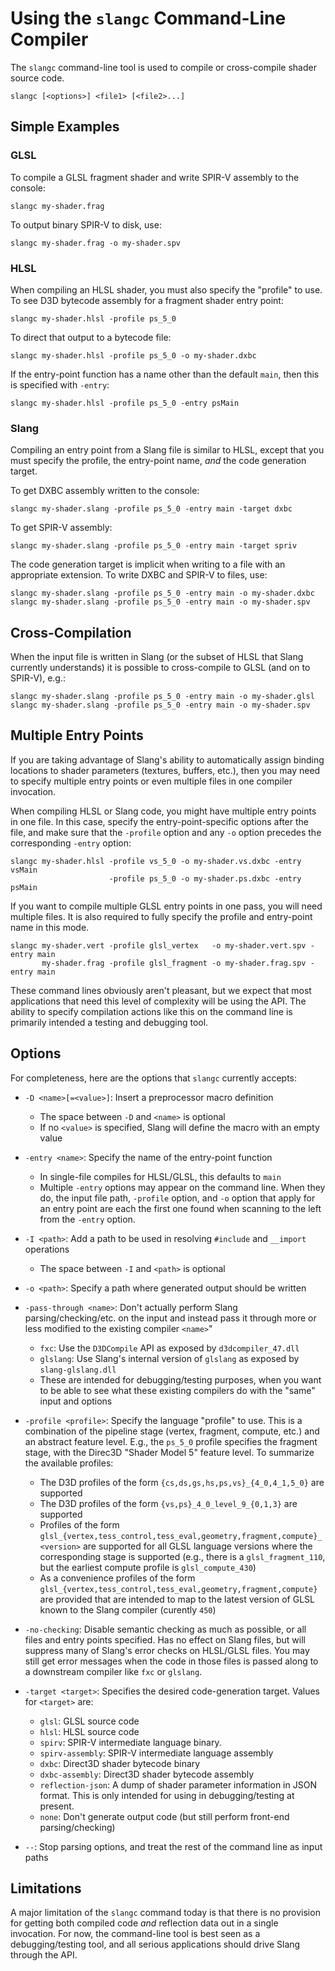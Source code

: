 Using the `slangc` Command-Line Compiler
========================================

The `slangc` command-line tool is used to compile or cross-compile shader source code.

```
slangc [<options>] <file1> [<file2>...]

```

Simple Examples
---------------

### GLSL

To compile a GLSL fragment shader and write SPIR-V assembly to the console:

    slangc my-shader.frag

To output binary SPIR-V to disk, use:

    slangc my-shader.frag -o my-shader.spv

### HLSL

When compiling an HLSL shader, you must also specify the "profile" to use.
To see D3D bytecode assembly for a fragment shader entry point:

    slangc my-shader.hlsl -profile ps_5_0

To direct that output to a bytecode file:

    slangc my-shader.hlsl -profile ps_5_0 -o my-shader.dxbc

If the entry-point function has a name other than the default `main`, then this is specified with `-entry`:

    slangc my-shader.hlsl -profile ps_5_0 -entry psMain

### Slang

Compiling an entry point from a Slang file is similar to HLSL, except that you must specify the profile, the entry-point name, *and* the code generation target.

To get DXBC assembly written to the console:

    slangc my-shader.slang -profile ps_5_0 -entry main -target dxbc

To get SPIR-V assembly:

    slangc my-shader.slang -profile ps_5_0 -entry main -target spriv

The code generation target is implicit when writing to a file with an appropriate extension.
To write DXBC and SPIR-V to files, use:

    slangc my-shader.slang -profile ps_5_0 -entry main -o my-shader.dxbc
    slangc my-shader.slang -profile ps_5_0 -entry main -o my-shader.spv

Cross-Compilation
-----------------

When the input file is written in Slang (or the subset of HLSL that Slang currently understands) it is possible to cross-compile to GLSL (and on to SPIR-V), e.g.:

    slangc my-shader.slang -profile ps_5_0 -entry main -o my-shader.glsl
    slangc my-shader.slang -profile ps_5_0 -entry main -o my-shader.spv

Multiple Entry Points
---------------------

If you are taking advantage of Slang's ability to automatically assign binding locations to shader parameters (textures, buffers, etc.), then you may need to specify multiple entry points or even multiple files in one compiler invocation.

When compiling HLSL or Slang code, you might have multiple entry points in one file.
In this case, specify the entry-point-specific options after the file, and make sure that the `-profile` option and any `-o` option precedes the corresponding `-entry` option:

    slangc my-shader.hlsl -profile vs_5_0 -o my-shader.vs.dxbc -entry vsMain
                          -profile ps_5_0 -o my-shader.ps.dxbc -entry psMain

If you want to compile multiple GLSL entry points in one pass, you will need multiple files. It is also required to fully specify the profile and entry-point name in this mode.

    slangc my-shader.vert -profile glsl_vertex   -o my-shader.vert.spv -entry main
           my-shader.frag -profile glsl_fragment -o my-shader.frag.spv -entry main

These command lines obviously aren't pleasant, but we expect that most applications that need this level of complexity will be using the API.
The ability to specify compilation actions like this on the command line is primarily intended a testing and debugging tool.

Options
-------

For completeness, here are the options that `slangc` currently accepts:

* `-D <name>[=<value>]`: Insert a preprocessor macro definition
  * The space between `-D` and `<name>` is optional
  * If no `<value>` is specified, Slang will define the macro with an empty value

* `-entry <name>`: Specify the name of the entry-point function
  * In single-file compiles for HLSL/GLSL, this defaults to `main`
  * Multiple `-entry` options may appear on the command line. When they do, the input file path, `-profile` option, and `-o` option that apply for an entry point are each the first one found when scanning to the left from the `-entry` option.

* `-I <path>`: Add a path to be used in resolving `#include` and `__import` operations
  * The space between `-I` and `<path>` is optional

* `-o <path>`: Specify a path where generated output should be written

* `-pass-through <name>`: Don't actually perform Slang parsing/checking/etc. on the input and instead pass it through more or less modified to the existing compiler `<name>`"
  * `fxc`: Use the `D3DCompile` API as exposed by `d3dcompiler_47.dll`
  * `glslang`: Use Slang's internal version of `glslang` as exposed by `slang-glslang.dll`
  * These are intended for debugging/testing purposes, when you want to be able to see what these existing compilers do with the "same" input and options

* `-profile <profile>`: Specify the language "profile" to use. This is a combination of the pipeline stage (vertex, fragment, compute, etc.) and an abstract feature level. E.g., the `ps_5_0` profile specifies the fragment stage, with the Direc3D "Shader Model 5" feature level. To summarize the available profiles:
  * The D3D profiles of the form `{cs,ds,gs,hs,ps,vs}_{4_0,4_1,5_0}` are supported
  * The D3D profiles of the form `{vs,ps}_4_0_level_9_{0,1,3}` are supported
  * Profiles of the form `glsl_{vertex,tess_control,tess_eval,geometry,fragment,compute}_<version>` are supported for all GLSL language versions where the corresponding stage is supported (e.g., there is a `glsl_fragment_110`, but the earliest compute profile is `glsl_compute_430`)
  * As a convenience profiles of the form `glsl_{vertex,tess_control,tess_eval,geometry,fragment,compute}` are provided that are intended to map to the latest version of GLSL known to the Slang compiler (curently `450`)

* `-no-checking`: Disable semantic checking as much as possible, or all files and entry points specified. Has no effect on Slang files, but will suppress many of Slang's error checks on HLSL/GLSL files. You may still get error messages when the code in those files is passed along to a downstream compiler like `fxc` or `glslang`.

* `-target <target>`: Specifies the desired code-generation target. Values for `<target>` are:
  * `glsl`: GLSL source code
  * `hlsl`: HLSL source code
  * `spirv`: SPIR-V intermediate language binary.
  * `spirv-assembly`: SPIR-V intermediate language assembly
  * `dxbc`: Direct3D shader bytecode binary
  * `dxbc-assembly`: Direct3D shader bytecode assembly
  * `reflection-json`: A dump of shader parameter information in JSON format. This is only intended for using in debugging/testing at present.
  * `none`: Don't generate output code (but still perform front-end parsing/checking)

* `--`: Stop parsing options, and treat the rest of the command line as input paths

Limitations
-----------

A major limitation of the `slangc` command today is that there is no provision for getting both compiled code *and* reflection data out in a single invocation.
For now, the command-line tool is best seen as a debugging/testing tool, and all serious applications should drive Slang through the API.
